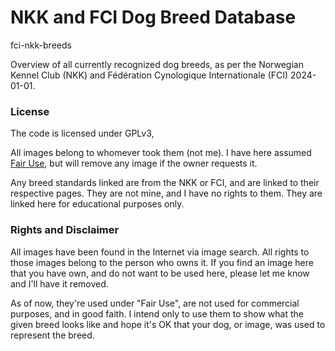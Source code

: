 # NKK and FCI Dog Breed Database

fci-nkk-breeds


Overview of all currently recognized dog breeds, as per the Norwegian Kennel Club (NKK) and Fédération Cynologique Internationale (FCI) 2024-01-01.



### License


The code is licensed under GPLv3, 

All images belong to whomever took them (not me). I have here assumed [Fair Use](https://en.wikipedia.org/wiki/Fair_use), but will remove any image if the owner requests it.

Any breed standards linked are from the NKK or FCI, and are linked to their respective pages. They are not mine, and I have no rights to them. They are linked here for educational purposes only.


### Rights and Disclaimer

All images have been found in the Internet via image search. All rights to those images belong to the person who owns it. If you find an image here that you have own, and do not want to be used here, please let me know and I'll have it removed. 

As of now, they're used under "Fair Use", are not used for commercial purposes, and in good faith. I intend only to use them to show what the given breed looks like and hope it's OK that your dog, or image, was used to represent the breed.
